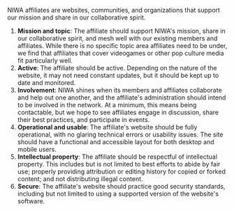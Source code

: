 NIWA affiliates are websites, communities, and organizations that support our mission and share in our collaborative spirit.

1. **Mission and topic**: The affiliate should support NIWA's mission, share in our collaborative spirit, and mesh well with our existing members and affiliates. While there is no specific topic area affiliates need to be under, we find that affiliates that cover videogames or other pop culture media fit particularly well.
2. **Active**: The affiliate should be active. Depending on the nature of the website, it may not need constant updates, but it should be kept up to date and monitored.
3. **Involvement**: NIWA shines when its members and affiliates collaborate and help out one another, and the affiliate's administration should intend to be involved in the network. At a minimum, this means being contactable, but we hope to see affiliates engage in discussion, share their best practices, and participate in events.
4. **Operational and usable**: The affiliate's website should be fully operational, with no glaring technical errors or usability issues. The site should have a functional and accessible layout for both desktop and mobile users.
5. **Intellectual property**: The affiliate should be respectful of intellectual property. This includes but is not limited to best efforts to abide by fair use; properly providing attribution or editing history for copied or forked content; and not distributing illegal content.
6. **Secure**: The affiliate's website should practice good security standards, including but not limited to using a supported version of the website's software.

